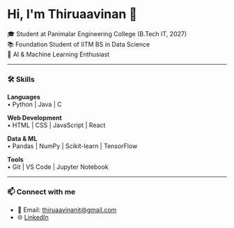 # Hi, I'm Thiruaavinan 👋

🎓 Student at Panimalar Engineering College (B.Tech IT, 2027)  
📚 Foundation Student of IITM BS in Data Science  
🤖 AI & Machine Learning Enthusiast  

---

### 🛠️ Skills

**Languages**  
• Python | Java | C

**Web Development**  
• HTML | CSS | JavaScript | React

**Data & ML**  
• Pandas | NumPy | Scikit-learn | TensorFlow

**Tools**  
• Git | VS Code | Jupyter Notebook

---

### 📫 Connect with me
- 📧 Email: thiruaavinanit@gmail.com
- 🌐 [LinkedIn](https://www.linkedin.com/in/thiruaavinan)

